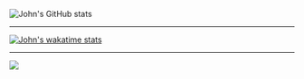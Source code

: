 ![John's GitHub stats](https://github-readme-stats-delta-liart.vercel.app/api?username=johndward01&show_icons=true&theme=react)

___

[![John's wakatime stats](https://github-readme-stats-delta-liart.vercel.app/api/wakatime?username=johndward01)](https://github.com/johndward01/github-readme-stats)

___

<a href="https://github.com/johndward01/react_movie_demo">
  <img align="center" src="https://github-readme-stats-delta-liart.vercel.app/api/pin/?username=johndward01&repo=react_movie_demo&title_color=33b9ed&icon_color=f9f9f9&text_color=9f9f9f&bg_color=151515&border_color=33b9ed" />
</a>
